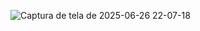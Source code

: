 ![Captura de tela de 2025-06-26 22-07-18](https://github.com/user-attachments/assets/af67ed45-d14c-4741-9269-790a50daf021)

